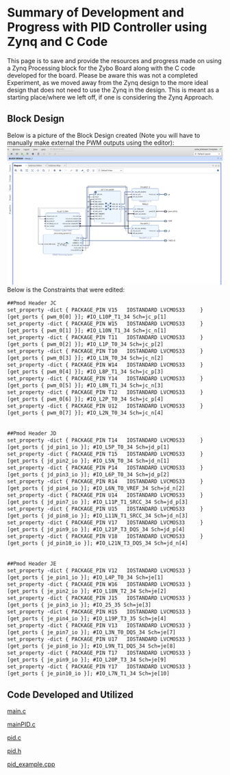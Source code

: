 # **Summary of Development and Progress with PID Controller using Zynq and C Code**

This page is to save and provide the resources and progress made on using a Zynq Processing block for the Zybo Board along with the C code developed for the board. Please be aware this was not a completed Experiment, as we moved away from the Zynq design to the more ideal design that does not need to use the Zynq in the design. This is meant as a starting place/where we left off, if one is considering the Zynq Approach.

## **Block Design**

Below is a picture of the Block Design created (Note you will have to manually make external the PWM outputs using the editor):
![Screenshot__23_](uploads/ba27ed0aae7b60376a2db5c25e5275f0/Screenshot__23_.png)
Below is the Constraints that were edited:
```
##Pmod Header JC                                                                                                                  
set_property -dict { PACKAGE_PIN V15   IOSTANDARD LVCMOS33     } [get_ports { pwm_0[0] }]; #IO_L10P_T1_34 Sch=jc_p[1]   			 
set_property -dict { PACKAGE_PIN W15   IOSTANDARD LVCMOS33     } [get_ports { pwm_0[1] }]; #IO_L10N_T1_34 Sch=jc_n[1]		     
set_property -dict { PACKAGE_PIN T11   IOSTANDARD LVCMOS33     } [get_ports { pwm_0[2] }]; #IO_L1P_T0_34 Sch=jc_p[2]              
set_property -dict { PACKAGE_PIN T10   IOSTANDARD LVCMOS33     } [get_ports { pwm_0[3] }]; #IO_L1N_T0_34 Sch=jc_n[2]              
set_property -dict { PACKAGE_PIN W14   IOSTANDARD LVCMOS33     } [get_ports { pwm_0[4] }]; #IO_L8P_T1_34 Sch=jc_p[3]              
set_property -dict { PACKAGE_PIN Y14   IOSTANDARD LVCMOS33     } [get_ports { pwm_0[5] }]; #IO_L8N_T1_34 Sch=jc_n[3]              
set_property -dict { PACKAGE_PIN T12   IOSTANDARD LVCMOS33     } [get_ports { pwm_0[6] }]; #IO_L2P_T0_34 Sch=jc_p[4]              
set_property -dict { PACKAGE_PIN U12   IOSTANDARD LVCMOS33     } [get_ports { pwm_0[7] }]; #IO_L2N_T0_34 Sch=jc_n[4]              
                                                                                                                                 
                                                                                                                                 
##Pmod Header JD                                                                                                                  
set_property -dict { PACKAGE_PIN T14   IOSTANDARD LVCMOS33     } [get_ports { jd_pin1_io }]; #IO_L5P_T0_34 Sch=jd_p[1]                  
set_property -dict { PACKAGE_PIN T15   IOSTANDARD LVCMOS33     } [get_ports { jd_pin2_io }]; #IO_L5N_T0_34 Sch=jd_n[1]				 
set_property -dict { PACKAGE_PIN P14   IOSTANDARD LVCMOS33     } [get_ports { jd_pin3_io }]; #IO_L6P_T0_34 Sch=jd_p[2]                  
set_property -dict { PACKAGE_PIN R14   IOSTANDARD LVCMOS33     } [get_ports { jd_pin4_io }]; #IO_L6N_T0_VREF_34 Sch=jd_n[2]             
set_property -dict { PACKAGE_PIN U14   IOSTANDARD LVCMOS33     } [get_ports { jd_pin7_io }]; #IO_L11P_T1_SRCC_34 Sch=jd_p[3]            
set_property -dict { PACKAGE_PIN U15   IOSTANDARD LVCMOS33     } [get_ports { jd_pin8_io }]; #IO_L11N_T1_SRCC_34 Sch=jd_n[3]            
set_property -dict { PACKAGE_PIN V17   IOSTANDARD LVCMOS33     } [get_ports { jd_pin9_io }]; #IO_L21P_T3_DQS_34 Sch=jd_p[4]             
set_property -dict { PACKAGE_PIN V18   IOSTANDARD LVCMOS33     } [get_ports { jd_pin10_io }]; #IO_L21N_T3_DQS_34 Sch=jd_n[4]             
                                                                                                                                 
                                                                                                                                 
##Pmod Header JE                                                                                                                  
set_property -dict { PACKAGE_PIN V12   IOSTANDARD LVCMOS33 } [get_ports { je_pin1_io }]; #IO_L4P_T0_34 Sch=je[1]						 
set_property -dict { PACKAGE_PIN W16   IOSTANDARD LVCMOS33 } [get_ports { je_pin2_io }]; #IO_L18N_T2_34 Sch=je[2]                     
set_property -dict { PACKAGE_PIN J15   IOSTANDARD LVCMOS33 } [get_ports { je_pin3_io }]; #IO_25_35 Sch=je[3]                          
set_property -dict { PACKAGE_PIN H15   IOSTANDARD LVCMOS33 } [get_ports { je_pin4_io }]; #IO_L19P_T3_35 Sch=je[4]                     
set_property -dict { PACKAGE_PIN V13   IOSTANDARD LVCMOS33 } [get_ports { je_pin7_io }]; #IO_L3N_T0_DQS_34 Sch=je[7]                  
set_property -dict { PACKAGE_PIN U17   IOSTANDARD LVCMOS33 } [get_ports { je_pin8_io }]; #IO_L9N_T1_DQS_34 Sch=je[8]                  
set_property -dict { PACKAGE_PIN T17   IOSTANDARD LVCMOS33 } [get_ports { je_pin9_io }]; #IO_L20P_T3_34 Sch=je[9]                     
set_property -dict { PACKAGE_PIN Y17   IOSTANDARD LVCMOS33 } [get_ports { je_pin10_io }]; #IO_L7N_T1_34 Sch=je[10]                    
```

## **Code Developed and Utilized**

[main.c](uploads/1893824ec1b97d0c3e2af009f7f210dc/main.c)

[mainPID.c](uploads/89dbf97f41beed44ab7e98b8cc9a6238/mainPID.c)

[pid.c](uploads/25ed9ac861023b724e856645ff4862ee/pid.c)

[pid.h](uploads/4a959fbcc4b2662aec74998da6df1281/pid.h)

[pid_example.cpp](uploads/a5e8056293618abcd16d3a5bc3ba9348/pid_example.cpp)